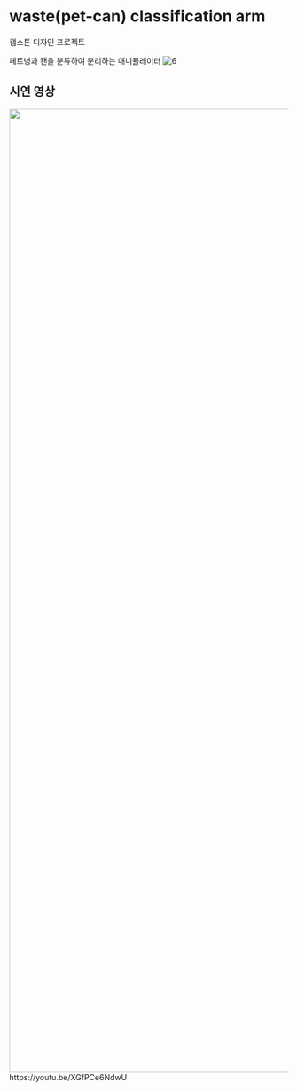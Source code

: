 # waste(pet-can) classification arm
캡스톤 디자인 프로젝트

페트병과 캔을 분류하여 분리하는 매니퓰레이터
![6](https://user-images.githubusercontent.com/67572161/101130595-181c0700-3647-11eb-8027-5c85e503fa1a.jpg)
## 시연 영상
<center><img width="1737" alt="7" src="https://user-images.githubusercontent.com/67572161/101130536-f91d7500-3646-11eb-99ce-b317347012be.png"></center>
https://youtu.be/XGfPCe6NdwU
